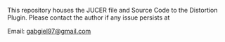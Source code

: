 This repository houses the JUCER file and Source Code to the Distortion Plugin. Please contact the author if any issue persists at

Email: gabgiel97@gmail.com
